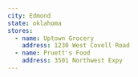 ```yaml
---
city: Edmond
state: oklahoma
stores:
  - name: Uptown Grocery
    address: 1230 West Covell Road
  - name: Pruett's Food
    address: 3501 Northwest Expy
---
```


